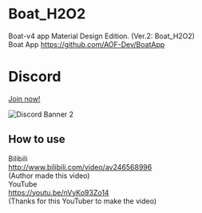 # Boat_H2O2
Boat-v4 app Material Design Edition. (Ver.2: Boat_H2O2)  
Boat App https://github.com/AOF-Dev/BoatApp  
# Discord 
[Join now!](https://discord.gg/dJa7hr3fpE)  

![Discord Banner 2](https://discord.com/api/guilds/814018596418224129/widget.png?style=banner2)
## How to use  
Bilibili  
http://www.bilibili.com/video/av246568996  
(Author made this video)  
YouTube  
https://youtu.be/nVyKo93Zo14  
(Thanks for this YouTuber to make the video)  
